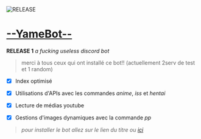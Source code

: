 ![RELEASE](https://media.discordapp.net/attachments/657940718186266645/867785380350525460/releasetestimg2.png?width=1248&height=702)

# [ --YameBot-- ](https://discord.com/oauth2/authorize?client_id=837671311371010048&scope=bot&permissions=8)
**RELEASE 1**
*a fucking useless discord bot*

> merci à tous ceux qui ont installé ce bot!!
> (actuellement 2serv de test et 1 random)

- [x] Index optimisé
- [x] Utilisations d'APIs avec les commandes *anime*, *iss* et *hentai*
- [x] Lecture de médias youtube
- [x] Gestions d'images dynamiques avec la commande *pp*


> *pour installer le bot allez sur le lien du titre ou [ici](https://discord.com/oauth2/authorize?client_id=837671311371010048&scope=bot&permissions=8)*
